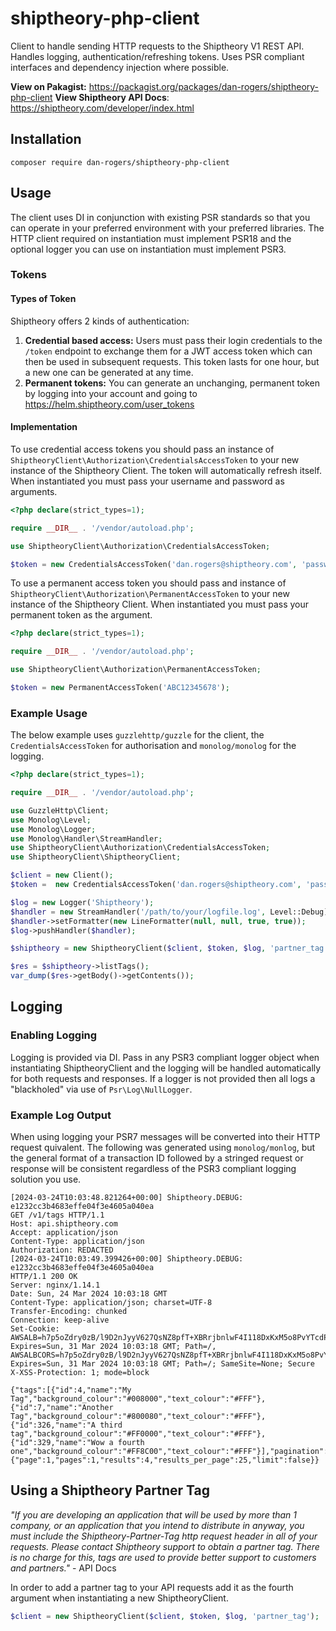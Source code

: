# shiptheory-php-client
Client to handle sending HTTP requests to the Shiptheory V1 REST API. Handles logging, authentication/refreshing tokens. Uses PSR compliant interfaces and dependency injection where possible.

**View on Pakagist:** https://packagist.org/packages/dan-rogers/shiptheory-php-client
**View Shiptheory API Docs**: https://shiptheory.com/developer/index.html

## Installation
```
composer require dan-rogers/shiptheory-php-client
```

## Usage
The client uses DI in conjunction with existing PSR standards so that you can operate in your preferred environment with your preferred libraries. The HTTP client required on instantiation must implement PSR18 and the optional logger you can use on instantiation must implement PSR3. 

### Tokens
#### Types of Token
Shiptheory offers 2 kinds of authentication:
1. **Credential based access:** Users must pass their login credentials to the `/token` endpoint to exchange them for a JWT access token which can then be used in subsequent requests. This token lasts for one hour, but a new one can be generated at any time. 
2. **Permanent tokens:** You can generate an unchanging, permanent token by logging into your account and going to https://helm.shiptheory.com/user_tokens

#### Implementation
To use credential access tokens you should pass an instance of `ShiptheoryClient\Authorization\CredentialsAccessToken` to your new instance of the Shiptheory Client. The token will automatically refresh itself. When instantiated you must pass your username and password as arguments.
```php
<?php declare(strict_types=1);

require __DIR__ . '/vendor/autoload.php';

use ShiptheoryClient\Authorization\CredentialsAccessToken;

$token = new CredentialsAccessToken('dan.rogers@shiptheory.com', 'password');
```

To use a permanent access token you should pass and instance of `ShiptheoryClient\Authorization\PermanentAccessToken` to your new instance of the Shiptheory Client. When instantiated you must pass your permanent token as the argument. 
```php
<?php declare(strict_types=1);

require __DIR__ . '/vendor/autoload.php';

use ShiptheoryClient\Authorization\PermanentAccessToken;

$token = new PermanentAccessToken('ABC12345678');
```

### Example Usage 
The below example uses `guzzlehttp/guzzle` for the client, the `CredentialsAccessToken` for authorisation and `monolog/monolog` for the logging.
```php
<?php declare(strict_types=1);

require __DIR__ . '/vendor/autoload.php';

use GuzzleHttp\Client;
use Monolog\Level;
use Monolog\Logger;
use Monolog\Handler\StreamHandler;
use ShiptheoryClient\Authorization\CredentialsAccessToken;
use ShiptheoryClient\ShiptheoryClient;

$client = new Client();
$token =  new CredentialsAccessToken('dan.rogers@shiptheory.com', 'password');

$log = new Logger('Shiptheory');
$handler = new StreamHandler('/path/to/your/logfile.log', Level::Debug);
$handler->setFormatter(new LineFormatter(null, null, true, true));
$log->pushHandler($handler);

$shiptheory = new ShiptheoryClient($client, $token, $log, 'partner_tag');

$res = $shiptheory->listTags();
var_dump($res->getBody()->getContents());
```

## Logging
### Enabling Logging
Logging is provided via DI. Pass in any PSR3 compliant logger object when instantiating ShiptheoryClient and the logging will be handled automatically for both requests and responses. If a logger is not provided then all logs a "blackholed" via use of `Psr\Log\NullLogger`.

### Example Log Output
When using logging your PSR7 messages will be converted into their HTTP request quivalent. The following was generated using `monolog/monlog`, but the general format of a transaction ID followed by a stringed request or response will be consistent regardless of the PSR3 compliant logging solution you use.

```log
[2024-03-24T10:03:48.821264+00:00] Shiptheory.DEBUG: e1232cc3b4683effe04f3e4605a040ea
GET /v1/tags HTTP/1.1
Host: api.shiptheory.com
Accept: application/json
Content-Type: application/json
Authorization: REDACTED
[2024-03-24T10:03:49.399426+00:00] Shiptheory.DEBUG: e1232cc3b4683effe04f3e4605a040ea
HTTP/1.1 200 OK
Server: nginx/1.14.1
Date: Sun, 24 Mar 2024 10:03:18 GMT
Content-Type: application/json; charset=UTF-8
Transfer-Encoding: chunked
Connection: keep-alive
Set-Cookie: AWSALB=h7p5oZdry0zB/l9D2nJyyV627QsNZ8pfT+XBRrjbnlwF4I118DxKxM5o8PvYTcdPT7pJYKlFf0G6A7szXto1OgnJNnBBCFGJxzU0yFfr3cLL/+n0J2L45yCrgVla; Expires=Sun, 31 Mar 2024 10:03:18 GMT; Path=/, AWSALBCORS=h7p5oZdry0zB/l9D2nJyyV627QsNZ8pfT+XBRrjbnlwF4I118DxKxM5o8PvYTcdPT7pJYKlFf0G6A7szXto1OgnJNnBBCFGJxzU0yFfr3cLL/+n0J2L45yCrgVla; Expires=Sun, 31 Mar 2024 10:03:18 GMT; Path=/; SameSite=None; Secure
X-XSS-Protection: 1; mode=block

{"tags":[{"id":4,"name":"My Tag","background_colour":"#008000","text_colour":"#FFF"},{"id":7,"name":"Another Tag","background_colour":"#800080","text_colour":"#FFF"},{"id":326,"name":"A third tag","background_colour":"#FF0000","text_colour":"#FFF"},{"id":329,"name":"Wow a fourth one","background_colour":"#FF8C00","text_colour":"#FFF"}],"pagination":{"page":1,"pages":1,"results":4,"results_per_page":25,"limit":false}}
```

## Using a Shiptheory Partner Tag
*"If you are developing an application that will be used by more than 1 company, or an application that you intend to distribute in anyway, you must include the Shiptheory-Partner-Tag http request header in all of your requests. Please contact Shiptheory support to obtain a partner tag. There is no charge for this, tags are used to provide better support to customers and partners."* - API Docs

In order to add a partner tag to your API requests add it as the fourth argument when instantiating a new ShiptheoryClient.
```php
$client = new ShiptheoryClient($client, $token, $log, 'partner_tag');
```
